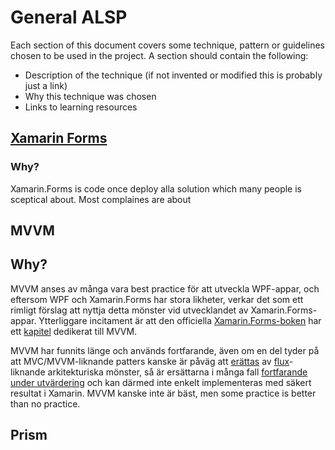 # General ALSP

Each section of this document covers some technique, pattern or guidelines chosen to be used in the project. A section should contain the following:

* Description of the technique (if not invented or modified this is probably just a link)
* Why this technique was chosen
* Links to learning resources


## [Xamarin Forms](https://developer.xamarin.com/guides/xamarin-forms/)

### Why?
Xamarin.Forms is code once deploy alla solution which many people is sceptical about. Most complaines are about


## MVVM

## Why?
MVVM anses av många vara best practice för att utveckla WPF-appar, och eftersom WPF och Xamarin.Forms har stora likheter, verkar det som ett rimligt förslag att nyttja detta mönster vid utvecklandet av Xamarin.Forms-appar. Ytterliggare incitament är att den officiella [Xamarin.Forms-boken](https://developer.xamarin.com/guides/xamarin-forms/creating-mobile-apps-xamarin-forms/) har ett [kapitel](https://xamarin.azureedge.net/developer/xamarin-forms-book/XamarinFormsBook-Ch18-Apr2016.pdf) dedikerat till MVVM.

MVVM har funnits länge och används fortfarande, även om en del tyder på att MVC/MVVM-liknande patters kanske är påväg att [erättas](xhttp://www.michaelridland.com/xamarin/mvvm-mvc-is-dead-is-unidirectional-a-mvvm-mvc-killer/) av [flux](http://blog.andrewray.me/flux-for-stupid-people/)-liknande arkitekturiska mönster, så är ersättarna i många fall [fortfarande under utvärdering](https://medium.com/hacking-and-gonzo/flux-vs-mvc-design-patterns-57b28c0f71b7) och kan därmed inte enkelt implementeras med säkert resultat i Xamarin. MVVM kanske inte är bäst, men some practice is better than no practice.

## Prism